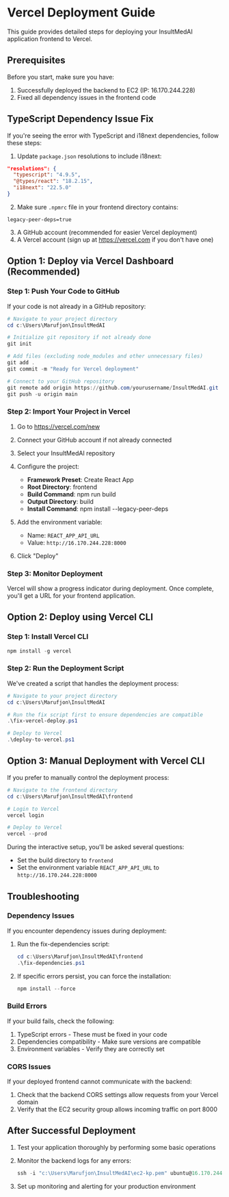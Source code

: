 # Vercel Deployment Guide

This guide provides detailed steps for deploying your InsultMedAI application frontend to Vercel.

## Prerequisites

Before you start, make sure you have:

1. Successfully deployed the backend to EC2 (IP: 16.170.244.228)
2. Fixed all dependency issues in the frontend code

## TypeScript Dependency Issue Fix

If you're seeing the error with TypeScript and i18next dependencies, follow these steps:

1. Update `package.json` resolutions to include i18next:
```json
"resolutions": {
  "typescript": "4.9.5",
  "@types/react": "18.2.15",
  "i18next": "22.5.0"
}
```

2. Make sure `.npmrc` file in your frontend directory contains:
```
legacy-peer-deps=true
```
3. A GitHub account (recommended for easier Vercel deployment)
4. A Vercel account (sign up at https://vercel.com if you don't have one)

## Option 1: Deploy via Vercel Dashboard (Recommended)

### Step 1: Push Your Code to GitHub

If your code is not already in a GitHub repository:

```powershell
# Navigate to your project directory
cd c:\Users\Marufjon\InsultMedAI

# Initialize git repository if not already done
git init

# Add files (excluding node_modules and other unnecessary files)
git add .
git commit -m "Ready for Vercel deployment"

# Connect to your GitHub repository
git remote add origin https://github.com/yourusername/InsultMedAI.git
git push -u origin main
```

### Step 2: Import Your Project in Vercel

1. Go to https://vercel.com/new
2. Connect your GitHub account if not already connected
3. Select your InsultMedAI repository
4. Configure the project:
   - **Framework Preset**: Create React App
   - **Root Directory**: frontend
   - **Build Command**: npm run build
   - **Output Directory**: build
   - **Install Command**: npm install --legacy-peer-deps

5. Add the environment variable:
   - Name: `REACT_APP_API_URL`
   - Value: `http://16.170.244.228:8000`

6. Click "Deploy"

### Step 3: Monitor Deployment

Vercel will show a progress indicator during deployment. Once complete, you'll get a URL for your frontend application.

## Option 2: Deploy using Vercel CLI

### Step 1: Install Vercel CLI

```powershell
npm install -g vercel
```

### Step 2: Run the Deployment Script

We've created a script that handles the deployment process:

```powershell
# Navigate to your project directory
cd c:\Users\Marufjon\InsultMedAI

# Run the fix script first to ensure dependencies are compatible
.\fix-vercel-deploy.ps1

# Deploy to Vercel
.\deploy-to-vercel.ps1
```

## Option 3: Manual Deployment with Vercel CLI

If you prefer to manually control the deployment process:

```powershell
# Navigate to the frontend directory
cd c:\Users\Marufjon\InsultMedAI\frontend

# Login to Vercel
vercel login

# Deploy to Vercel
vercel --prod
```

During the interactive setup, you'll be asked several questions:
- Set the build directory to `frontend`
- Set the environment variable `REACT_APP_API_URL` to `http://16.170.244.228:8000`

## Troubleshooting

### Dependency Issues

If you encounter dependency issues during deployment:

1. Run the fix-dependencies script:
   ```powershell
   cd c:\Users\Marufjon\InsultMedAI\frontend
   .\fix-dependencies.ps1
   ```

2. If specific errors persist, you can force the installation:
   ```powershell
   npm install --force
   ```

### Build Errors

If your build fails, check the following:

1. TypeScript errors - These must be fixed in your code
2. Dependencies compatibility - Make sure versions are compatible
3. Environment variables - Verify they are correctly set

### CORS Issues

If your deployed frontend cannot communicate with the backend:

1. Check that the backend CORS settings allow requests from your Vercel domain
2. Verify that the EC2 security group allows incoming traffic on port 8000

## After Successful Deployment

1. Test your application thoroughly by performing some basic operations
2. Monitor the backend logs for any errors:
   ```powershell
   ssh -i "c:\Users\Marufjon\InsultMedAI\ec2-kp.pem" ubuntu@16.170.244.228 "sudo journalctl -u insultmedai -f"
   ```

3. Set up monitoring and alerting for your production environment
